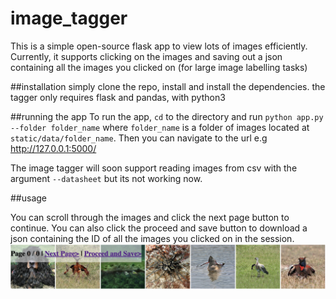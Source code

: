 # image_tagger
This is a simple open-source flask app to view lots of images efficiently. Currently, it supports clicking on the images and saving out a json containing all the images you clicked on (for large image labelling tasks)

##installation
simply clone the repo, install and install the dependencies. the tagger only requires flask and pandas, with python3

##running the app
To run the app, `cd` to the directory and run ```python app.py --folder folder_name``` where `folder_name` is a folder of images located at `static/data/folder_name`. Then you can navigate to the url e.g http://127.0.0.1:5000/

The image tagger will soon support reading images from csv with the argument `--datasheet` but its not working now.

##usage

You can scroll through the images and click the next page button to continue. You can also click the proceed and save button to download a json containing the ID of all the images you clicked on in the session.
![alt text](https://github.com/zivepstein/image_tagger/blob/main/example.png?raw=true)
